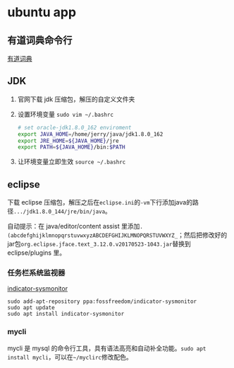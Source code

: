 # ubuntu app

## 有道词典命令行

[有道词典](https://github.com/longcw/youdao)

## JDK

1. 官网下载 jdk 压缩包，解压的自定义文件夹

2. 设置环境变量 `sudo vim ~/.bashrc`

   ```bash
   # set oracle-jdk1.8.0_162 enviroment
   export JAVA_HOME=/home/jerry/java/jdk1.8.0_162
   export JRE_HOME=${JAVA_HOME}/jre
   export PATH=${JAVA_HOME}/bin:$PATH
   ```

3. 让环境变量立即生效 `source ~/.bashrc`


## eclipse
下载 eclipse 压缩包，解压之后在`eclipse.ini`的`-vm`下行添加java的路径`.../jdk1.8.0_144/jre/bin/java`。

自动提示：在 java/editor/content assist 里添加`.(abcdefghijklmnopqrstuvwxyzABCDEFGHIJKLMNOPQRSTUVWXYZ_`；然后把修改好的jar包`org.eclipse.jface.text_3.12.0.v20170523-1043.jar`替换到 eclipse/plugins 里。

### 任务栏系统监视器

[indicator-sysmonitor](https://github.com/fossfreedom/indicator-sysmonitor) 

```shell
sudo add-apt-repository ppa:fossfreedom/indicator-sysmonitor
sudo apt update
sudo apt install indicator-sysmonitor
```

### mycli
mycli 是 mysql 的命令行工具，具有语法高亮和自动补全功能。`sudo apt install mycli`，可以在`~/myclirc`修改配色。
